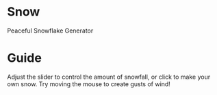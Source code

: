 # Snow
Peaceful Snowflake Generator

# Guide
Adjust the slider to control the amount of snowfall, or click to make your own snow. Try moving the mouse to create gusts of wind!
